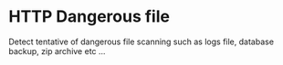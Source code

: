# HTTP Dangerous file

Detect tentative of dangerous file scanning such as logs file, database backup, zip archive etc ...

